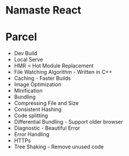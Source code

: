 # Namaste React

# Parcel
- Dev Build
- Local Serve
- HMR = Hot Module Replacement
- File Watching Algorithm - Written in C++
- Caching - Faster Builds
- Image Optimization
- Minification
- Bundling
- Compressing File and Size
- Consistent Hashing
- Code splitting
- Differential Bundling - Support older browser
- Diagnostic - Beautiful Error
- Error Handling
- HTTPs
- Tree Shaking - Remove unused code